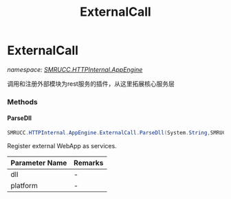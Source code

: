﻿---
title: ExternalCall
---

# ExternalCall
_namespace: [SMRUCC.HTTPInternal.AppEngine](N-SMRUCC.HTTPInternal.AppEngine.html)_

调用和注册外部模块为rest服务的插件，从这里拓展核心服务层

### Methods

#### ParseDll
```csharp
SMRUCC.HTTPInternal.AppEngine.ExternalCall.ParseDll(System.String,SMRUCC.HTTPInternal.Platform.PlatformEngine)
```
Register external WebApp as services.

|Parameter Name|Remarks|
|--------------|-------|
|dll|-|
|platform|-|





